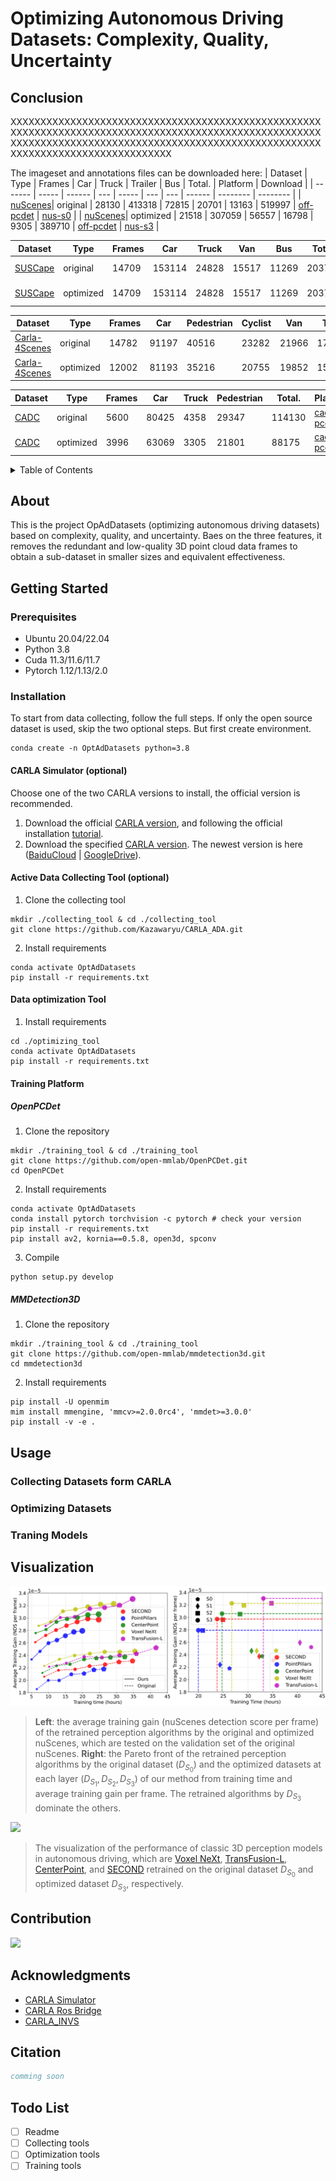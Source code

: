 # Optimizing Autonomous Driving Datasets: Complexity, Quality, Uncertainty

## Conclusion
XXXXXXXXXXXXXXXXXXXXXXXXXXXXXXXXXXXXXXXXXXXXXXXXXXXXXXXXXXXXXXXXXXXXXXXXXXXXXXXXXXXXXXXXXXXXXXXXXXXXXXXXXXXXXXXXXXXXXXXXXXXXXXXXXXXXXXXXXXXXXXXXXXXXXXXXXXXXXXXXXXXXXXXXXXXXXXXXXXXXXXX

The imageset and annotations files can be downloaded here:
| Dataset | Type | Frames | Car | Truck | Trailer | Bus | Total. | Platform | Download |
| ------- | ----- | ------ | --- | ----- | --- | --- | ------ | -------- | -------- |
| [nuScenes](https://www.nuscenes.org/)| original | 28130  | 413318 | 72815 | 20701 | 13163 | 519997 | [off-pcdet](https://github.com/open-mmlab/OpenPCDet) | [nus-s0]() |
| [nuScenes](https://www.nuscenes.org/)| optimized | 21518  | 307059 | 56557 | 16798 | 9305 | 389710 | [off-pcdet](https://github.com/open-mmlab/OpenPCDet) | [nus-s3]() |

| Dataset | Type | Frames | Car | Truck | Van | Bus | Total. | Platform | Download |
| ------- | ----- | ------ | --- | ----- | --- | --- | ------ | -------- | -------- |
| [SUSCape](https://suscape.net/home) | original | 14709 | 153114 | 24828 | 15517 | 11269 | 203728 | [sus-mmdet3d](https://github.com/naurril/mmdetection3d) | [sus-s0]() |
| [SUSCape](https://suscape.net/home) | optimized | 14709 | 153114 | 24828 | 15517 | 11269 | 203728 | [sus-mmdet3d](https://github.com/naurril/mmdetection3d) | [sus-s3]() |

| Dataset | Type | Frames | Car | Pedestrian | Cyclist | Van | Total. | Platform | Download |
| ------- | ----- | ------ | --- | ----- | --- | --- | ------ | -------- | -------- |
| [Carla-4Scenes](https://suscape.net/home) | original | 14782 | 91197 | 40516 | 23282 | 21966 | 176961 | [c4s-pcdet](https://github.com/Kazawaryu/pcdet) | [sus-s0]() |
| [Carla-4Scenes](https://suscape.net/home) | optimized | 12002 | 81193 | 35216 | 20755 | 19852 | 157016 | [c4s-pcdet](https://github.com/Kazawaryu/pcdet) | [sus-s3]() |


| Dataset | Type | Frames | Car | Truck | Pedestrian | Total. | Platform | Download |
| ------- | ----- | ------ | --- | ----- | --- | ------ | -------- | -------- |
| [CADC](http://cadcd.uwaterloo.ca/) | original | 5600 | 80425 | 4358 | 29347 | 114130 | [cadc-pcdet](https://github.com/mpitropov/OpenPCDet) | [cadc-s0]()  |
| [CADC](http://cadcd.uwaterloo.ca/) | optimized | 3996 | 63069 | 3305 | 21801 | 88175 | [cadc-pcdet](https://github.com/mpitropov/OpenPCDet) | [cadc-s3]()  |
<details>
  <summary>Table of Contents</summary>
  <ol>
    <li>
      <a href="#about">About</a>
    </li>
    <li>
      <a href="#getting-started">Getting Started</a>
      <ul>
        <li><a href="#prerequisites">Prerequisites</a></li>
        <li><a href="#installation">Installation</a></li>
      </ul>
    </li>
    <li><a href="#usage">Usage</a></li>
    <li><a href="#visualization">Visualization</a></li>
    <li><a href="#contribution">Contribution</a></li>
    <li><a href="#license">License</a></li>
    <li><a href="#contact">Contact</a></li>
    <li><a href="#acknowledgments">Acknowledgments</a></li>
    <li><a href="#citation">Citation</a></li>
    <li><a href="#todo-list">Todo List</a></li>
  </ol>
</details>



## About

This is the project OpAdDatasets (optimizing autonomous driving datasets) based on complexity, quality, and uncertainty. Baes on the three features, it removes the redundant and low-quality 3D point cloud data frames to obtain a sub-dataset in smaller sizes and equivalent effectiveness.

## Getting Started

### Prerequisites

- Ubuntu 20.04/22.04
- Python 3.8
- Cuda 11.3/11.6/11.7
- Pytorch 1.12/1.13/2.0

### Installation

To start from data collecting, follow the full steps. If only the open source dataset is used, skip the two optional steps. But first create environment.
``` shell
conda create -n OptAdDatasets python=3.8
```

#### CARLA Simulator (optional)

Choose one of the two CARLA versions to install, the official version is recommended.

1. Download the official [CARLA version](https://github.com/carla-simulator/carla/releases/tag/0.9.15/), and following the official installation [tutorial](https://carla.readthedocs.io/en/0.9.15/start_quickstart/).
2. Download the specified [CARLA version](http://gofile.me/6MDrn/UOvykgikS). The newest version is here ([BaiduCloud](https://pan.baidu.com/share/init?surl=iLcAsa1yJSYNcisP1ymfow&pwd=b5au) | [GoogleDrive](https://drive.google.com/file/d/1kHZM-gMMSq9b4UvzKXK5PkzfXLoXZmkx/view)).

#### Active Data Collecting Tool (optional)

1. Clone the collecting tool

``` shell
mkdir ./collecting_tool & cd ./collecting_tool
git clone https://github.com/Kazawaryu/CARLA_ADA.git
```

2. Install requirements

``` shell
conda activate OptAdDatasets
pip install -r requirements.txt
```

#### Data optimization Tool
1. Install requirements
``` shell
cd ./optimizing_tool
conda activate OptAdDatasets
pip install -r requirements.txt
```
#### Training Platform

##### OpenPCDet
1. Clone the repository
``` shell
mkdir ./training_tool & cd ./training_tool
git clone https://github.com/open-mmlab/OpenPCDet.git
cd OpenPCDet
```
2. Install requirements
``` shell
conda activate OptAdDatasets
conda install pytorch torchvision -c pytorch # check your version
pip install -r requirements.txt
pip install av2, kornia==0.5.8, open3d, spconv
```
3. Compile
``` shell
python setup.py develop
```
    
##### MMDetection3D
1. Clone the repository
``` shell
mkdir ./training_tool & cd ./training_tool
git clone https://github.com/open-mmlab/mmdetection3d.git
cd mmdetection3d
```
2. Install requirements
``` shell
pip install -U openmim
mim install mmengine, 'mmcv>=2.0.0rc4', 'mmdet>=3.0.0'
pip install -v -e .
```

## Usage

### Collecting Datasets form CARLA

### Optimizing Datasets

### Traning Models

## Visualization
![](./Docs/figures/readme-dataset-dom.png)

> **Left**: the average training gain (nuScenes detection score per frame) of the retrained perception algorithms by the original and optimized nuScenes, which are tested on the validation set of the original nuScenes. **Right**: the Pareto front of the retrained perception algorithms by the original dataset ($D_{S_0}$) and the optimized datasets at each layer ($D_{S_1}, D_{S_2}, D_{S_3}$) of our method from training time and average training gain per frame. The retrained algorithms by $D_{S_3}$ dominate the others.

![](./Docs/figures/readme-model-perf.png)
> The visualization of the performance of classic 3D perception models in autonomous driving, which are [Voxel NeXt](https://github.com/dvlab-research/VoxelNeXt), [TransFusion-L](https://github.com/XuyangBai/TransFusion), [CenterPoint](https://github.com/tianweiy/CenterPoint), and [SECOND](https://github.com/traveller59/second.pytorch?tab=readme-ov-file) retrained on the original dataset $D_{S_0}$ and optimized dataset $D_{S_3}$, respectively.

## Contribution

<a href="https://github.com/Kazawaryu/OptAdDatasets/graphs/contributors">
  <img src="https://contrib.rocks/image?repo=Kazawaryu/OptAdDatasets" />
</a>

## Acknowledgments

- [CARLA Simulator](https://carla.org/)
- [CARLA Ros Bridge](https://github.com/carla-simulator/ros-bridge)
- [CARLA_INVS](https://github.com/zijianzhang/CARLA_INVS)

## Citation

```bib
comming soon
```

## Todo List

- [ ] Readme
- [ ] Collecting tools
- [ ] Optimization tools
- [ ] Training tools
